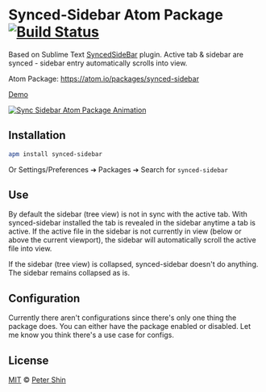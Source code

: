 # Synced-Sidebar Atom Package [![Build Status](https://travis-ci.org/peterdotjs/atom-synced-sidebar.svg?branch=master)](https://travis-ci.org/peterdotjs/atom-synced-sidebar)

Based on Sublime Text [SyncedSideBar](https://github.com/sobstel/SyncedSideBar) plugin. Active tab & sidebar are synced - sidebar entry automatically scrolls into view.

Atom Package: https://atom.io/packages/synced-sidebar

[Demo](https://www.youtube.com/watch?v=fwYiFJ-9A6Y)

[![Sync Sidebar Atom Package Animation](https://raw.githubusercontent.com/peterdotjs/atom-synced-sidebar/master/synced-sidebar-min.gif)](https://www.youtube.com/watch?v=fwYiFJ-9A6Y)

## Installation

```bash
apm install synced-sidebar
```
Or Settings/Preferences ➔ Packages ➔ Search for `synced-sidebar`

## Use

By default the sidebar (tree view) is not in sync with the active tab. With synced-sidebar installed the tab is revealed in the sidebar anytime a tab is active. If the active file in the sidebar is not currently in view (below or above the current viewport), the sidebar will automatically scroll the active file into view.

If the sidebar (tree view) is collapsed, synced-sidebar doesn't do anything. The sidebar remains collapsed as is.

## Configuration

Currently there aren't configurations since there's only one thing the package does. You can either have the package enabled or disabled. Let me know you think there's a use case for configs.

## License

[MIT](https://github.com/peterdotjs/atom-synced-sidebar/blob/master/LICENSE.md) © [Peter Shin](https://github.com/peterdotjs)
